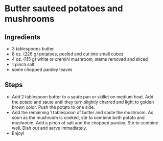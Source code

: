 # Butter sauteed potatoes and mushrooms

## Ingredients 

- 3 tablespoons butter
- 8 oz. (226 g) potatoes, peeled and cut into small cubes
- 4 oz. (115 g) white or cremini mushroom, stems removed and sliced
- 1 pinch salt
- some chopped parsley leaves

## Steps
- Add 2 tablespoon butter to a saute pan or skillet on medium heat. Add the potato and saute until
  they turn slightly charred and light to golden brown color. Push the potato to one side.
- Add the remaining 1 tablespoon of butter and saute the mushroom. As soon as the mushroom is
  cooked, stir to combine both potato and mushroom. Add a pinch of salt and the chopped parsley.
  Stir to combine well. Dish out and serve immediately.
- Enjoy!
